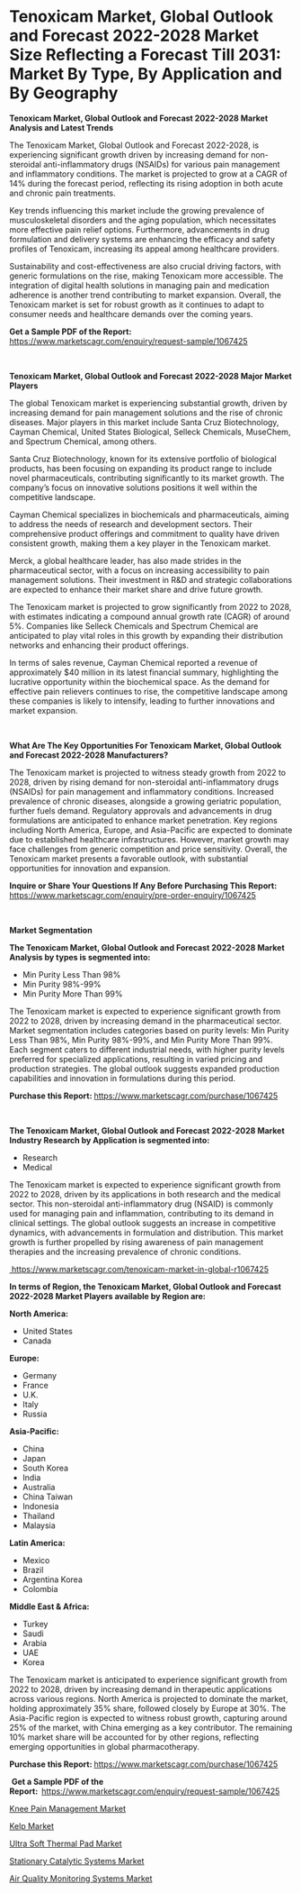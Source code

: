 <p><h1>Tenoxicam Market, Global Outlook and Forecast 2022-2028 Market Size Reflecting a Forecast Till 2031: Market By Type, By Application and By Geography</h1></p><p><strong>Tenoxicam Market, Global Outlook and Forecast 2022-2028 Market Analysis and Latest Trends</strong></p>
<p><p>The Tenoxicam Market, Global Outlook and Forecast 2022-2028, is experiencing significant growth driven by increasing demand for non-steroidal anti-inflammatory drugs (NSAIDs) for various pain management and inflammatory conditions. The market is projected to grow at a CAGR of 14% during the forecast period, reflecting its rising adoption in both acute and chronic pain treatments. </p><p>Key trends influencing this market include the growing prevalence of musculoskeletal disorders and the aging population, which necessitates more effective pain relief options. Furthermore, advancements in drug formulation and delivery systems are enhancing the efficacy and safety profiles of Tenoxicam, increasing its appeal among healthcare providers. </p><p>Sustainability and cost-effectiveness are also crucial driving factors, with generic formulations on the rise, making Tenoxicam more accessible. The integration of digital health solutions in managing pain and medication adherence is another trend contributing to market expansion. Overall, the Tenoxicam market is set for robust growth as it continues to adapt to consumer needs and healthcare demands over the coming years.</p></p>
<p><strong>Get a Sample PDF of the Report:&nbsp;</strong> <a href="https://www.marketscagr.com/enquiry/request-sample/1067425">https://www.marketscagr.com/enquiry/request-sample/1067425</a></p>
<p>&nbsp;</p>
<p><strong>Tenoxicam Market, Global Outlook and Forecast 2022-2028 Major Market Players</strong></p>
<p><p>The global Tenoxicam market is experiencing substantial growth, driven by increasing demand for pain management solutions and the rise of chronic diseases. Major players in this market include Santa Cruz Biotechnology, Cayman Chemical, United States Biological, Selleck Chemicals, MuseChem, and Spectrum Chemical, among others.</p><p>Santa Cruz Biotechnology, known for its extensive portfolio of biological products, has been focusing on expanding its product range to include novel pharmaceuticals, contributing significantly to its market growth. The company’s focus on innovative solutions positions it well within the competitive landscape.</p><p>Cayman Chemical specializes in biochemicals and pharmaceuticals, aiming to address the needs of research and development sectors. Their comprehensive product offerings and commitment to quality have driven consistent growth, making them a key player in the Tenoxicam market.</p><p>Merck, a global healthcare leader, has also made strides in the pharmaceutical sector, with a focus on increasing accessibility to pain management solutions. Their investment in R&D and strategic collaborations are expected to enhance their market share and drive future growth.</p><p>The Tenoxicam market is projected to grow significantly from 2022 to 2028, with estimates indicating a compound annual growth rate (CAGR) of around 5%. Companies like Selleck Chemicals and Spectrum Chemical are anticipated to play vital roles in this growth by expanding their distribution networks and enhancing their product offerings.</p><p>In terms of sales revenue, Cayman Chemical reported a revenue of approximately $40 million in its latest financial summary, highlighting the lucrative opportunity within the biochemical space. As the demand for effective pain relievers continues to rise, the competitive landscape among these companies is likely to intensify, leading to further innovations and market expansion.</p></p>
<p>&nbsp;</p>
<p><strong>What Are The Key Opportunities For Tenoxicam Market, Global Outlook and Forecast 2022-2028 Manufacturers?</strong></p>
<p><p>The Tenoxicam market is projected to witness steady growth from 2022 to 2028, driven by rising demand for non-steroidal anti-inflammatory drugs (NSAIDs) for pain management and inflammatory conditions. Increased prevalence of chronic diseases, alongside a growing geriatric population, further fuels demand. Regulatory approvals and advancements in drug formulations are anticipated to enhance market penetration. Key regions including North America, Europe, and Asia-Pacific are expected to dominate due to established healthcare infrastructures. However, market growth may face challenges from generic competition and price sensitivity. Overall, the Tenoxicam market presents a favorable outlook, with substantial opportunities for innovation and expansion.</p></p>
<p><strong>Inquire or Share Your Questions If Any Before Purchasing This Report:</strong> <a href="https://www.marketscagr.com/enquiry/pre-order-enquiry/1067425">https://www.marketscagr.com/enquiry/pre-order-enquiry/1067425</a></p>
<p>&nbsp;</p>
<p><strong>Market Segmentation</strong></p>
<p><strong>The Tenoxicam Market, Global Outlook and Forecast 2022-2028 Market Analysis by types is segmented into:</strong></p>
<p><ul><li>Min Purity Less Than 98%</li><li>Min Purity 98%-99%</li><li>Min Purity More Than 99%</li></ul></p>
<p><p>The Tenoxicam market is expected to experience significant growth from 2022 to 2028, driven by increasing demand in the pharmaceutical sector. Market segmentation includes categories based on purity levels: Min Purity Less Than 98%, Min Purity 98%-99%, and Min Purity More Than 99%. Each segment caters to different industrial needs, with higher purity levels preferred for specialized applications, resulting in varied pricing and production strategies. The global outlook suggests expanded production capabilities and innovation in formulations during this period.</p></p>
<p><strong>Purchase this Report:&nbsp;</strong><a href="https://www.marketscagr.com/purchase/1067425">https://www.marketscagr.com/purchase/1067425</a></p>
<p>&nbsp;</p>
<p><strong>The Tenoxicam Market, Global Outlook and Forecast 2022-2028 Market Industry Research by Application is segmented into:</strong></p>
<p><ul><li>Research</li><li>Medical</li></ul></p>
<p><p>The Tenoxicam market is expected to experience significant growth from 2022 to 2028, driven by its applications in both research and the medical sector. This non-steroidal anti-inflammatory drug (NSAID) is commonly used for managing pain and inflammation, contributing to its demand in clinical settings. The global outlook suggests an increase in competitive dynamics, with advancements in formulation and distribution. This market growth is further propelled by rising awareness of pain management therapies and the increasing prevalence of chronic conditions.</p></p>
<p><a href="https://www.marketscagr.com/tenoxicam-market-in-global-r1067425">&nbsp;https://www.marketscagr.com/tenoxicam-market-in-global-r1067425</a></p>
<p><strong>In terms of Region, the Tenoxicam Market, Global Outlook and Forecast 2022-2028 Market Players available by Region are:</strong></p>
<p>
    <p> <strong> North America: </strong>
        <ul>
            <li>United States</li>
            <li>Canada</li>
        </ul>
        </p> 
    <p> <strong> Europe: </strong>
        <ul>
            <li>Germany</li>
            <li>France</li>
            <li>U.K.</li>
            <li>Italy</li>
            <li>Russia</li>
        </ul>
        </p> 
    <p> <strong> Asia-Pacific: </strong>
        <ul>
            <li>China</li>
            <li>Japan</li>
            <li>South Korea</li>
            <li>India</li>
            <li>Australia</li>
            <li>China Taiwan</li>
            <li>Indonesia</li>
            <li>Thailand</li>
            <li>Malaysia</li>
        </ul>
        </p> 
    <p> <strong> Latin America: </strong>
        <ul>
            <li>Mexico</li>
            <li>Brazil</li>
            <li>Argentina Korea</li>
            <li>Colombia</li>
        </ul>
        </p> 
    <p> <strong> Middle East & Africa: </strong>
        <ul>
            <li>Turkey</li>
            <li>Saudi</li>
            <li>Arabia</li>
            <li>UAE</li>
            <li>Korea</li>
        </ul>
    </p>
    </p>
<p><p>The Tenoxicam market is anticipated to experience significant growth from 2022 to 2028, driven by increasing demand in therapeutic applications across various regions. North America is projected to dominate the market, holding approximately 35% share, followed closely by Europe at 30%. The Asia-Pacific region is expected to witness robust growth, capturing around 25% of the market, with China emerging as a key contributor. The remaining 10% market share will be accounted for by other regions, reflecting emerging opportunities in global pharmacotherapy.</p></p>
<p><strong>Purchase this Report: </strong><a href="https://www.marketscagr.com/purchase/1067425">https://www.marketscagr.com/purchase/1067425</a></p>
<p>&nbsp;<strong>Get a Sample PDF of the Report:&nbsp;&nbsp;</strong><a href="https://www.marketscagr.com/enquiry/request-sample/1067425">https://www.marketscagr.com/enquiry/request-sample/1067425</a></p>
<p><strong></strong></p>
<p><p><a href="https://medium.com/@jimmygar1no/the-knee-pain-management-market-is-experiencing-higher-than-anticipated-demand-compared-to-58fdab7dedf5">Knee Pain Management Market</a></p><p><a href="https://medium.com/@yankeeegox_3026/the-global-market-overview-of-the-kelp-market-provides-a-unique-perspective-on-the-key-trends-a048f2513ef5?postPublishedType=initial">Kelp Market</a></p><p><a href="https://issuu.com/reportprime-2/docs/ultra-soft-thermal-pad-market-size-_a8619614994809">Ultra Soft Thermal Pad Market</a></p><p><a href="https://www.linkedin.com/pulse/stationary-catalytic-systems-market-emerging-trends-future-prospects-1q1fe?trackingId=4iyC%2BM%2FCTJ%2BBVGlemFJSOA%3D%3D">Stationary Catalytic Systems Market</a></p><p><a href="https://www.linkedin.com/pulse/global-air-quality-monitoring-systems-market-size-expected-experience-6fife?trackingId=1i4oGD8%2BQ66LbP%2F6EIxoDA%3D%3D">Air Quality Monitoring Systems Market</a></p></p>